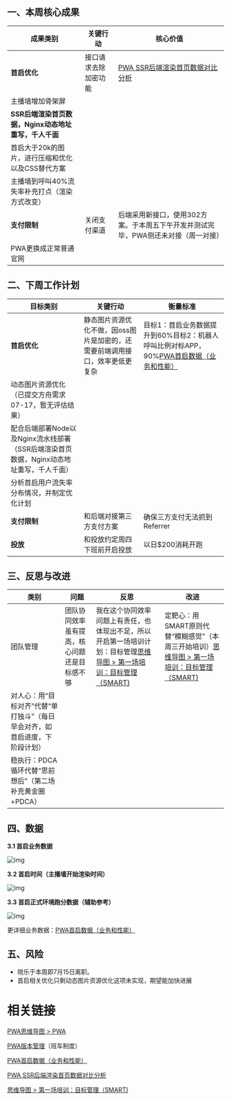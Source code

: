 ## 一、本周核心成果

| **成果类别**                                         | **关键行动**         | **核心价值**                                                 |
| ---------------------------------------------------- | -------------------- | ------------------------------------------------------------ |
| **首启优化**                                         | 接口请求去除加密功能 | [PWA SSR后端渲染首页数据对比分析](https://la1a59fdywl.feishu.cn/docx/GnJodlnlVoNYDvxbDFwcmWYYn4e?from=from_copylink) |
| 主播墙增加骨架屏                                     |                      |                                                              |
| **SSR后端渲染首页数据，Nginx动态地址重写，千人千面** |                      |                                                              |
| 首启大于20k的图片，进行压缩和优化以及CSS替代方案     |                      |                                                              |
| 主播墙到呼叫40%流失率补充打点（渲染方式改变）        |                      |                                                              |
| **支付限制**                                         | 关闭支付渠道         | 后端采用新接口，使用302方案。于本周五下午开发并测试完毕，PWA侧还未对接（周一对接） |
| PWA更换成正常普通官网                                |                      |                                                              |

 

## 二、下周工作计划

| **目标类别**                                                 | **关键行动**                                                 | **衡量标准**                                                 |
| ------------------------------------------------------------ | ------------------------------------------------------------ | ------------------------------------------------------------ |
| **首启优化**                                                 | 静态图片资源优化不做，因oss图片是加密的，还需要前端调用接口，效率更低更复杂 | 目标1：首启业务数据提升到60%目标2：机器人呼叫比例对标APP，90%[PWA首启数据（业务和性能）](https://la1a59fdywl.feishu.cn/docx/R3gMdcjvtoO9JexcB3ccUJKGnKe?from=from_copylink) |
| 动态图片资源优化（已提交方舟需求07-17，暂无评估结果）        |                                                              |                                                              |
| 配合后端部署Node以及Nginx流水线部署（SSR后端渲染首页数据，Nginx动态地址重写，千人千面） |                                                              |                                                              |
| 分析首启用户流失率分布情况，并制定优化计划                   |                                                              |                                                              |
| **支付限制**                                                 | 和后端对接第三方支付方案                                     | 确保三方支付无法抓到Referrer                                 |
| **投放**                                                     | 和投放约定周四下班前开启投放                                 | 以日$200消耗开跑                                             |

## 三、反思与改进

| **类别**                                                     | **问题**                                     | **反思**                                                     | **改进**                                                     |
| ------------------------------------------------------------ | -------------------------------------------- | ------------------------------------------------------------ | ------------------------------------------------------------ |
| 团队管理                                                     | 团队协同效率虽有提高，核心问题还是目标感不够 | 我在这个协同效率问题上有责任，也体现出不足，所以开启第一场培训计划：目标管理[思维导图 > 第一场培训：目标管理（SMART)](https://la1a59fdywl.feishu.cn/docx/OAtBdDBj3oocCVxsvw6cOjS7nME?openbrd=1&doc_app_id=501&blockId=doxcn1rx65oQRvH30Dl9P7tJ7De&blockType=whiteboard&blockToken=QNEKwPuJ6hI06rbhRXGcmFhDn8d#doxcn1rx65oQRvH30Dl9P7tJ7De) | 定靶心：用SMART原则代替“模糊感觉”（本周三开始培训）[思维导图 > 第一场培训：目标管理（SMART)](https://la1a59fdywl.feishu.cn/docx/OAtBdDBj3oocCVxsvw6cOjS7nME?openbrd=1&doc_app_id=501&blockId=doxcn1rx65oQRvH30Dl9P7tJ7De&blockType=whiteboard&blockToken=QNEKwPuJ6hI06rbhRXGcmFhDn8d#doxcn1rx65oQRvH30Dl9P7tJ7De) |
| 对人心：用“目标对齐”代替“单打独斗”（每日早会对齐，如首启进度，下阶段计划） |                                              |                                                              |                                                              |
| 稳执行：PDCA循环代替“思前想后”（第二场补充黄金圈+PDCA）      |                                              |                                                              |                                                              |

## 四、数据

**3.1 首启业务数据**

![img](https://la1a59fdywl.feishu.cn/space/api/box/stream/download/asynccode/?code=Njg2OWMyODZiMTE1MjBhY2M4ZjUyNGRlNmNhYTUzZWNfWThpSXRnRFU0YjJCbEh4NFk1UUwzcE11TXI0V0JzbDhfVG9rZW46QkNTUWJFdm5hb0Qza3h4cUJZN2NmY1cyblNmXzE3NjAzNTIyNjU6MTc2MDM1NTg2NV9WNA)

**3.2 首启时间（主播墙开始渲染时间）**

![img](https://la1a59fdywl.feishu.cn/space/api/box/stream/download/asynccode/?code=NjAyMzNmYjNhYjJjN2FjODk3OGIzMmYzYTZiMGIzYTFfZ1VybG5ZZkVpSVJzS3RDaENVQkJxeEMyOTVlNFpNVVNfVG9rZW46R25qOGI3dDhWb2l3Z2V4Qkp0R2N2c2l0bmRmXzE3NjAzNTIyNjU6MTc2MDM1NTg2NV9WNA)

**3.3 首启正式环境跑分数据（辅助参考）**

![img](https://la1a59fdywl.feishu.cn/space/api/box/stream/download/asynccode/?code=MTFkZWNmMTI3MzlhMDI5ZjI2ODVjMjUxM2ZlYzQ0MmVfOWIwUzc0aVRqeTZ2cmVwekJQQktMZ1B6bWVPZlZWOU1fVG9rZW46S2lZdWJNWHppb3BkRjZ4amJFcWNaU3NtbjdnXzE3NjAzNTIyNjU6MTc2MDM1NTg2NV9WNA)

更详细业务数据：[PWA首启数据（业务和性能）](https://la1a59fdywl.feishu.cn/docx/R3gMdcjvtoO9JexcB3ccUJKGnKe?from=from_copylink)

## 五、风险

- 晓乐于本周即7月15日离职。
- 首启相关优化只剩动态图片资源优化这项未实现，期望能加快进展

# 相关链接

[PWA思维导图 > PWA](https://la1a59fdywl.feishu.cn/docx/XlppdL74boxRjmx6dpTcfAMineg?openbrd=1&doc_app_id=501&blockId=doxcnYSSdTB6AMG18BVrn5XAu2d&blockType=whiteboard&blockToken=GlGRwEIFJhfbyVbCmOjcJxXcn5A#doxcnYSSdTB6AMG18BVrn5XAu2d)

[PWA版本管理](https://la1a59fdywl.feishu.cn/wiki/HItNw0KUfiJwvNkgkeecAWrsnme?from=from_copylink)（班车制度）

[PWA首启数据（业务和性能）](https://la1a59fdywl.feishu.cn/docx/R3gMdcjvtoO9JexcB3ccUJKGnKe?from=from_copylink)

[PWA SSR后端渲染首页数据对比分析](https://la1a59fdywl.feishu.cn/docx/GnJodlnlVoNYDvxbDFwcmWYYn4e?from=from_copylink)

[思维导图 > 第一场培训：目标管理（SMART)](https://la1a59fdywl.feishu.cn/docx/OAtBdDBj3oocCVxsvw6cOjS7nME?openbrd=1&doc_app_id=501&blockId=doxcn1rx65oQRvH30Dl9P7tJ7De&blockType=whiteboard&blockToken=QNEKwPuJ6hI06rbhRXGcmFhDn8d#doxcn1rx65oQRvH30Dl9P7tJ7De)